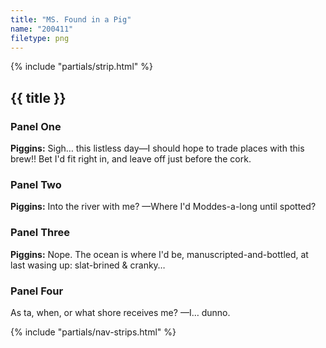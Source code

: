 ```yaml
---
title: "MS. Found in a Pig"
name: "200411"
filetype: png
---
```


{% include "partials/strip.html" %}
<div markdown="1" class="sr-only">

## {{ title }}

### Panel One
**Piggins:** Sigh&hellip; this listless day&mdash;I should hope to trade places with this brew!! Bet I'd fit right in, and leave off just before the cork.  

### Panel Two
**Piggins:** Into the river with me? &mdash;Where I'd
Moddes-a-long until spotted?

### Panel Three
**Piggins:** Nope. The ocean is where I'd be,
manuscripted-and-bottled, at last wasing up: slat-brined &amp;
cranky&hellip;

### Panel Four
As ta, when, or what shore receives me? &mdash;I&hellip; dunno.

</div>
{% include "partials/nav-strips.html" %}
